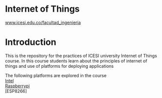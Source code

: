 # Internet of Things  
www.icesi.edu.co/facultad_ingenieria

# Introduction

This is the repository for the practices of ICESI university Internet of Things course. In this course students learn about the principles of internet of things and use of platforms for deploying applications

The following platforms are explored in the course  
[Intel](https://github.com/ICESI/iot-intel)  
[Raspberrypi](https://github.com/ICESI/iot-raspberrypi)  
[ESP8266]
 
